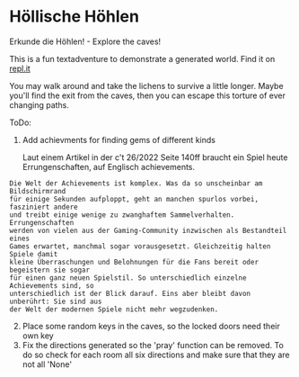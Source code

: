 # Höllische Höhlen

Erkunde die Höhlen! - Explore the caves!

This is a fun textadventure to demonstrate a generated world.
Find it on [repl.it](https://replit.com/@GeduldigeBirne/Die-hoellischen-Hoehlen-v3#main.py)

You may walk around and take the lichens to survive a little longer.
Maybe you'll find the exit from the caves, then you can escape this torture of ever changing paths.

ToDo: 
1. Add achievments for finding gems of different kinds

   Laut einem Artikel in der c't 26/2022 Seite 140ff braucht ein Spiel heute
   Errungenschaften, auf Englisch achievements.

```
Die Welt der Achievements ist komplex. Was da so unscheinbar am Bildschirmrand
für einige Sekunden aufploppt, geht an manchen spurlos vorbei, fasziniert andere
und treibt einige wenige zu zwanghaftem Sammelverhalten. Errungenschaften
werden von vielen aus der Gaming-Community inzwischen als Bestandteil eines
Games erwartet, manchmal sogar vorausgesetzt. Gleichzeitig halten Spiele damit
kleine Überraschungen und Belohnungen für die Fans bereit oder begeistern sie sogar
für einen ganz neuen Spielstil. So unterschiedlich einzelne Achievements sind, so
unterschiedlich ist der Blick darauf. Eins aber bleibt davon unberührt: Sie sind aus
der Welt der modernen Spiele nicht mehr wegzudenken.
```

2. Place some random keys in the caves, so the locked doors need their own key
3. Fix the directions generated so the 'pray' function can be removed. To do so check for each room all six directions and make sure that they are not all 'None'
